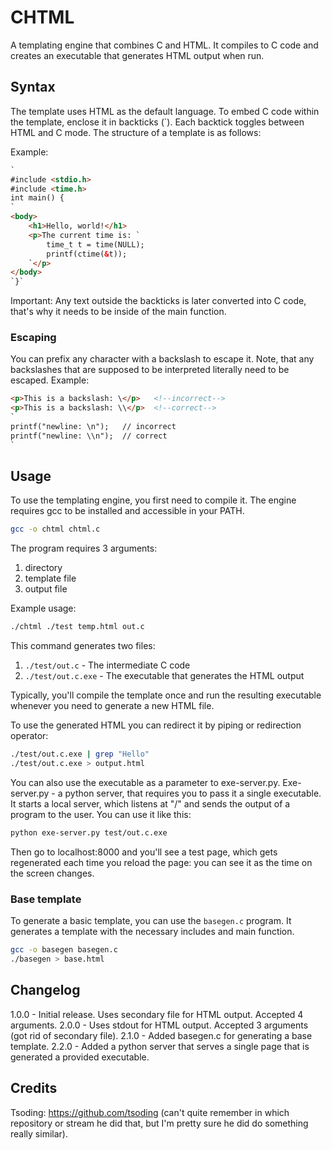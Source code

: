 # CHTML

A templating engine that combines C and HTML. It compiles to C code and creates an executable that generates HTML output when run.

## Syntax

The template uses HTML as the default language. To embed C code within the template, enclose it in backticks (`). Each backtick toggles between HTML and C mode.
The structure of a template is as follows:

Example:

```html
`
#include <stdio.h>
#include <time.h>
int main() {
`
<body>
    <h1>Hello, world!</h1>
    <p>The current time is: `
        time_t t = time(NULL);
        printf(ctime(&t));
    `</p>
</body>
`}`
```

Important: Any text outside the backticks is later converted into C code, that's why it needs to be inside of the main function.

### Escaping

You can prefix any character with a backslash to escape it. Note, that any backslashes that are supposed to be interpreted literally need to be escaped. Example:

```html
<p>This is a backslash: \</p>   <!--incorrect-->
<p>This is a backslash: \\</p>  <!--correct-->
`
printf("newline: \n");   // incorrect
printf("newline: \\n");  // correct
`
```

## Usage

To use the templating engine, you first need to compile it. The engine requires gcc to be installed and accessible in your PATH.

```bash
gcc -o chtml chtml.c
```

The program requires 3 arguments:

1. directory
2. template file
3. output file

Example usage:

```bash
./chtml ./test temp.html out.c
```

This command generates two files:

1. `./test/out.c` - The intermediate C code
2. `./test/out.c.exe` - The executable that generates the HTML output

Typically, you'll compile the template once and run the resulting executable whenever you need to generate a new HTML file.

To use the generated HTML you can redirect it by piping or redirection operator:

```bash
./test/out.c.exe | grep "Hello"
./test/out.c.exe > output.html
```

You can also use the executable as a parameter to exe-server.py. Exe-server.py - a python server, that requires you to pass it a single executable. It starts a local server, which listens at "/" and sends the output of a program to the user. You can use it like this:

```bash
python exe-server.py test/out.c.exe
```

Then go to localhost:8000 and you'll see a test page, which gets regenerated each time you reload the page: you can see it as the time on the screen changes.

### Base template

To generate a basic template, you can use the `basegen.c` program. It generates a template with the necessary includes and main function.

```bash
gcc -o basegen basegen.c
./basegen > base.html
```

## Changelog

1.0.0 - Initial release. Uses secondary file for HTML output. Accepted 4 arguments.
2.0.0 - Uses stdout for HTML output. Accepted 3 arguments (got rid of secondary file).
2.1.0 - Added basegen.c for generating a base template.
2.2.0 - Added a python server that serves a single page that is generated a provided executable.

## Credits

Tsoding: <https://github.com/tsoding> (can't quite remember in which repository or stream he did that, but I'm pretty sure he did do something really similar).
